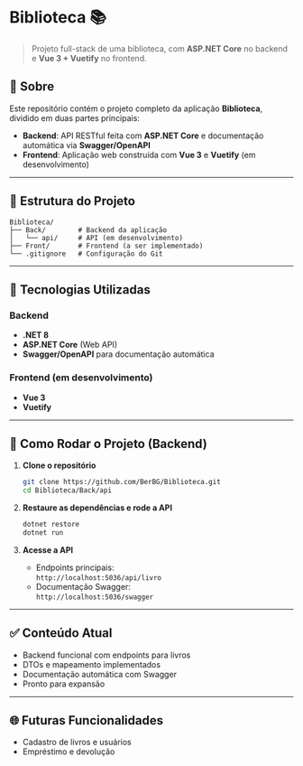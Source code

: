 # Biblioteca 📚

> Projeto full-stack de uma biblioteca, com **ASP.NET Core** no backend e **Vue 3 + Vuetify** no frontend.

## 📌 Sobre

Este repositório contém o projeto completo da aplicação **Biblioteca**, dividido em duas partes principais:
- **Backend**: API RESTful feita com **ASP.NET Core** e documentação automática via **Swagger/OpenAPI**
- **Frontend**: Aplicação web construída com **Vue 3** e **Vuetify** (em desenvolvimento)

---

## 📁 Estrutura do Projeto

```
Biblioteca/
├── Back/        # Backend da aplicação
│   └── api/     # API (em desenvolvimento)
├── Front/       # Frontend (a ser implementado)
└── .gitignore   # Configuração do Git
```

---

## 🔧 Tecnologias Utilizadas

### Backend
- **.NET 8**
- **ASP.NET Core** (Web API)
- **Swagger/OpenAPI** para documentação automática

### Frontend (em desenvolvimento)
- **Vue 3**
- **Vuetify**

---

## 🚀 Como Rodar o Projeto (Backend)

1. **Clone o repositório**
    ```bash
    git clone https://github.com/BerBG/Biblioteca.git 
    cd Biblioteca/Back/api
    ```

2. **Restaure as dependências e rode a API**
    ```bash
    dotnet restore
    dotnet run
    ```

3. **Acesse a API**
    - Endpoints principais:  
      `http://localhost:5036/api/livro`
    - Documentação Swagger:  
      `http://localhost:5036/swagger`

---

## ✅ Conteúdo Atual

- Backend funcional com endpoints para livros
- DTOs e mapeamento implementados
- Documentação automática com Swagger
- Pronto para expansão

---

## 🌐 Futuras Funcionalidades

- Cadastro de livros e usuários
- Empréstimo e devolução
